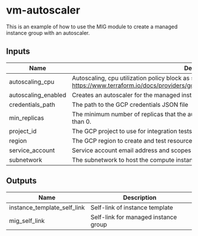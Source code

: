 # vm-autoscaler

This is an example of how to use the MIG module to create a managed instance
group with an autoscaler.

[^]: (autogen_docs_start)

## Inputs

| Name | Description | Type | Default | Required |
|------|-------------|:----:|:-----:|:-----:|
| autoscaling\_cpu | Autoscaling, cpu utilization policy block as single element array. https://www.terraform.io/docs/providers/google/r/compute\_autoscaler.html#cpu\_utilization | list | n/a | yes |
| autoscaling\_enabled | Creates an autoscaler for the managed instance group | string | n/a | yes |
| credentials\_path | The path to the GCP credentials JSON file | string | n/a | yes |
| min\_replicas | The minimum number of replicas that the autoscaler can scale down to. This cannot be less than 0. | string | n/a | yes |
| project\_id | The GCP project to use for integration tests | string | n/a | yes |
| region | The GCP region to create and test resources in | string | n/a | yes |
| service\_account | Service account email address and scopes | map | n/a | yes |
| subnetwork | The subnetwork to host the compute instances in | string | n/a | yes |

## Outputs

| Name | Description |
|------|-------------|
| instance\_template\_self\_link | Self-link of instance template |
| mig\_self\_link | Self-link for managed instance group |

[^]: (autogen_docs_end)